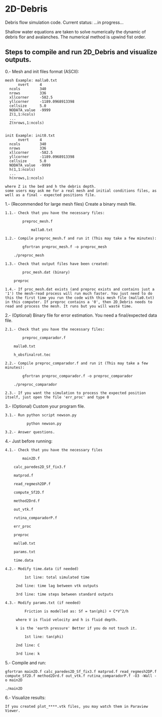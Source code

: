 2D-Debris
=========

Debris flow simulation code. Current status: ...in progress...

Shallow water equations are taken to solve numerically the dynamic of debris flor and avalanches. The numerical method is upwind fist order.
 

Steps to compile and run 2D_Debris and visualize outputs.
----------------------------------------------------------

0.- Mesh and init files format (ASCII):

    mesh Example: malla0.txt
     	  nvert		4
	  ncols         340
	  nrows         336
	  xllcorner     -582.5
	  yllcorner     -1189.0968913398
	  cellsize      5.0
	  NODATA_value  -9999
	  Z(1,1:ncols)
	  ...
	  Z(nrows,1:ncols)


    init Example: init0.txt
     	  nvert		4
	  ncols         340
	  nrows         336
	  xllcorner     -582.5
	  yllcorner     -1189.0968913398
	  cellsize      5.0
	  NODATA_value  -9999
	  h(1,1:ncols)
	  ...
	  h(nrows,1:ncols)

    where Z is the bed and h the debris depth.
    some users may ask me for a real mesh and initial conditions files, as well as a final - expected positions file.


1.- (Recommended for large mesh files) Create a binary mesh file. 

    1.1.- Check that you have the necessary files: 

    	  	preproc_mesh.f 

    	     	malla0.txt

    1.2.- Compile preproc_mesh.f and run it (This may take a few minutes):

    	  	gfortran preproc_mesh.f -o preproc_mesh

		./preproc_mesh

    1.3.- Check that output files have been created:

    	  	proc_mesh.dat (binary)

		preproc

    1.4.- If proc_mesh.dat exists (and preproc exists and contains just a '1') the mesh-read process will run much faster. You just need to do this the first time you run the code with this mesh file (malla0.txt) in this computer. If preproc contains a '0', then 2D_Debris needs to read and process the mesh. It runs but you will waste time.

2.- (Optional) Binary file for error estimation. You need a final/expected data file.

    2.1.- Check that you have the necessary files:

    	  	preproc_comparador.f

		malla0.txt

		h_obsfinalrot.tec

    2.2.- Compile preproc_comparador.f and run it (This may take a few minutes):

    	  	gfortran preproc_comparador.f -o preproc_comparador

		./preproc_comparador

    2.3.- If you want the simulation to process the expected position itself, just open the file 'err_proc' and type 0

3.- (Optional) Custom your program file. 

    3.1.- Run python script newson.py

    	      python newson.py

    3.2.- Answer questions.

4.- Just before running: 

    4.1.- Check that you have the necessary files

    	  	main2D.f 

	 	calc_paredes2D_Sf_fix3.f 

	 	matprod.f 

		read_regmesh2DP.f 

		compute_Sf2D.f 

		method2Drd.f 

		out_vtk.f 

		rutina_comparadorP.f

		err_proc

		preproc	

		malla0.txt

		params.txt

		time.data

    4.2.- Modify time.data (if needed)

    	  	 1st line: total simulated time

		 2nd line: time lag between vtk outputs

		 3rd line: time steps between standard outputs

    4.3.- Modify params.txt (if needed)

    	  	 Friction is modelled as: Sf = tan(phi) + C*V^2/h

		 where V is fluid velocity and h is fluid depth.

		 k is the 'earth pressure' Better if you do not touch it. 

    	  	 1st line: tan(phi) 

		 2nd line: C

		 3rd line: k

5.- Compile and run:

    gfortran main2D.f calc_paredes2D_Sf_fix3.f matprod.f read_regmesh2DP.f compute_Sf2D.f method2Drd.f out_vtk.f rutina_comparadorP.f -O3 -Wall -o main2D

    ./main2D

6.- Visualize results:

    If you created plot_****.vtk files, you may watch them in Paraview Viewer.